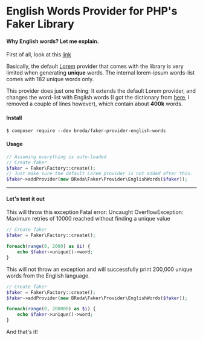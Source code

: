 
# English Words  Provider for PHP's Faker Library

#### Why English words? Let me explain.
First of all, look at this [link](https://stackoverflow.com/questions/33270023/php-faker-how-to-create-n-unique-words)

Basically, the default [Lorem](https://github.com/fzaninotto/Faker/blob/master/src/Faker/Provider/Lorem.php) provider that comes with the library is very limited when generating __unique__ words. The internal lorem-ipsum words-list comes with 182 unique words only. 

This provider does just one thing: It extends the default Lorem provider, and changes the word-list with English words (I got the dictionary from [here](https://github.com/dwyl/english-words), I removed a couple of lines however), which contain about __400k__ words.

#### Install
```shell
$ composer require --dev breda/faker-provider-english-words
```

#### Usage
```php
// Assuming everything is auto-loaded
// Create faker
$faker = Faker\Factory::create();
// Just make sure the default Lorem provider is not added after this. 
$faker->addProvider(new BReda\Faker\Provider\EnglishWords($faker));
```

---

#### Let's test it out
This will throw this exception
Fatal error:  Uncaught OverflowException: Maximum retries of 10000 reached without finding a unique value
```php
// Create faker
$faker = Faker\Factory::create();

foreach(range(0, 2000) as $i) {
    echo $faker->unique()->word;
}
```

This will not throw an exception and will successfully print 200,000 unique words from the English language.
```php
// Create faker
$faker = Faker\Factory::create();
$faker->addProvider(new BReda\Faker\Provider\EnglishWords($faker));

foreach(range(0, 200000) as $i) {
    echo $faker->unique()->word;
}
```

And that's it!

